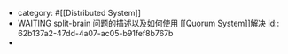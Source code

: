 - category: #[[Distributed System]]
- WAITING split-brain 问题的描述以及如何使用 [[Quorum System]]解决
  id:: 62b137a2-47dd-4a07-ac05-b91fef8b767b
-